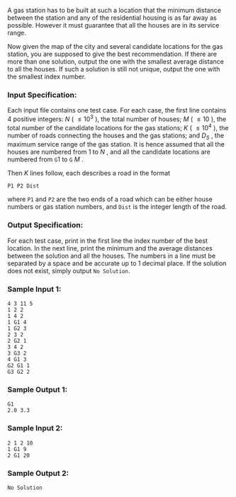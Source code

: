 <!-- Title
Gas Station (30)
-->
A gas station has to be built at such a location that the minimum distance
between the station and any of the residential housing is as far away as
possible. However it must guarantee that all the houses are in its service
range.

Now given the map of the city and several candidate locations for the gas
station, you are supposed to give the best recommendation. If there are more
than one solution, output the one with the smallest average distance to all
the houses. If such a solution is still not unique, output the one with the
smallest index number.

### Input Specification:

Each input file contains one test case. For each case, the first line contains
4 positive integers: $N$ ( $\le 10^3$ ), the total number of houses; $M$ (
$\le 10$ ), the total number of the candidate locations for the gas stations;
$K$ ( $\le 10^4$ ), the number of roads connecting the houses and the gas
stations; and $D_S$ , the maximum service range of the gas station. It is
hence assumed that all the houses are numbered from 1 to $N$ , and all the
candidate locations are numbered from `G`1 to `G` $M$ .

Then $K$ lines follow, each describes a road in the format

    
    
    P1 P2 Dist

where `P1` and `P2` are the two ends of a road which can be either house
numbers or gas station numbers, and `Dist` is the integer length of the road.

### Output Specification:

For each test case, print in the first line the index number of the best
location. In the next line, print the minimum and the average distances
between the solution and all the houses. The numbers in a line must be
separated by a space and be accurate up to 1 decimal place. If the solution
does not exist, simply output `No Solution`.

### Sample Input 1:

    
    
    4 3 11 5
    1 2 2
    1 4 2
    1 G1 4
    1 G2 3
    2 3 2
    2 G2 1
    3 4 2
    3 G3 2
    4 G1 3
    G2 G1 1
    G3 G2 2

### Sample Output 1:

    
    
    G1
    2.0 3.3

### Sample Input 2:

    
    
    2 1 2 10
    1 G1 9
    2 G1 20

### Sample Output 2:

    
    
    No Solution

